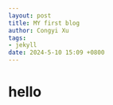 ```yaml
---
layout: post
title: MY first blog 
author: Congyi Xu
tags:
- jekyll
date: 2024-5-10 15:09 +0800
---
```


# hello